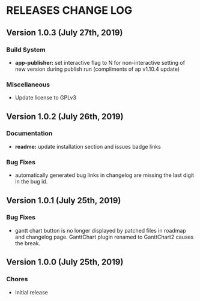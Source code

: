 # RELEASES CHANGE LOG

## Version 1.0.3 (July 27th, 2019)

### Build System

- **app-publisher:** set interactive flag to N for non-interactive setting of new version during publish run (compliments of ap v1.10.4 update)

### Miscellaneous

- Update license to GPLv3

## Version 1.0.2 (July 26th, 2019)

### Documentation

- **readme:** update installation section and issues badge links

### Bug Fixes

- automatically generated bug links in changelog are missing the last digit in the bug id.

## Version 1.0.1 (July 25th, 2019)

### Bug Fixes

- gantt chart button is no longer displayed by patched files in roadmap and changelog page.  GanttChart plugin renamed to GanttChart2 causes the break.

## Version 1.0.0 (July 25th, 2019)

### Chores

- Initial release

